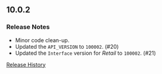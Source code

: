 ## 10.0.2

### Release Notes

- Minor code clean-up.
- Updated the `API_VERSION` to `100002`. (#20)
- Updated the `Interface` version for _Retail_ to `100002`. (#21)

[Release History](https://github.com/SFX-WoW/Masque_Onyx/wiki/History)
